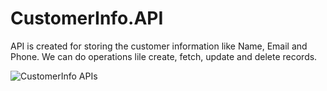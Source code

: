 # CustomerInfo.API
 API is created for storing the customer information like Name, Email and Phone. We can do operations lile create, fetch, update and delete records.
 
![CustomerInfo APIs](https://github.com/Kashish3009/CustomerInfo.API/assets/28315450/71d23f0f-2fe3-4f36-9df5-24adaabb9b8d)

